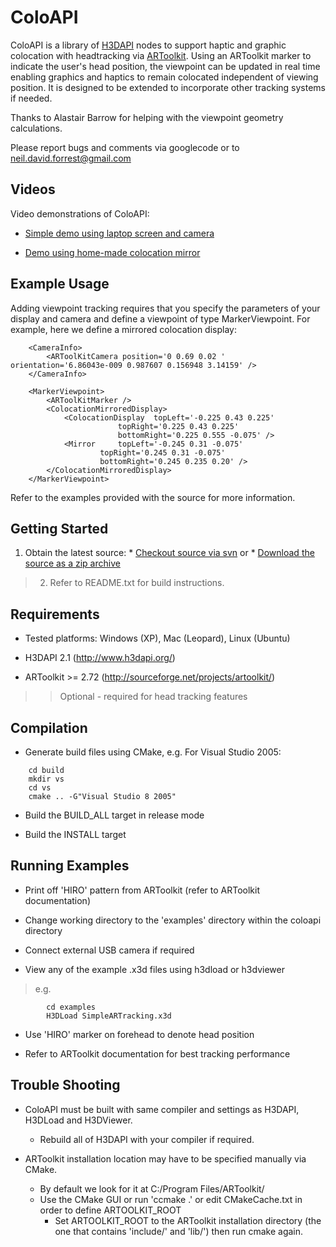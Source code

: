 # ColoAPI #

ColoAPI is a library of [H3DAPI](http://www.h3dapi.org/) nodes to support haptic and graphic colocation with headtracking via [ARToolkit](http://sourceforge.net/projects/artoolkit/). Using an ARToolkit marker to indicate the user's head position, the viewpoint can be updated in real time enabling graphics and haptics to remain colocated independent of viewing position. It is designed to be extended to incorporate other tracking systems if needed.

Thanks to Alastair Barrow for helping with the viewpoint geometry calculations.

Please report bugs and comments via googlecode or to neil.david.forrest@gmail.com

## Videos ##

Video demonstrations of ColoAPI:

  * [Simple demo using laptop screen and camera](http://www.youtube.com/watch?v=Gnkhet_wwiw)

  * [Demo using home-made colocation mirror](http://www.youtube.com/watch?v=0RVnBqCGm3M)

## Example Usage ##

Adding viewpoint tracking requires that you specify the parameters of your display and camera and define a viewpoint of type MarkerViewpoint. For example, here we define a mirrored colocation display:

```
	<CameraInfo>
		<ARToolKitCamera position='0 0.69 0.02 ' orientation='6.86043e-009 0.987607 0.156948 3.14159' />
	</CameraInfo>

	<MarkerViewpoint>
		<ARToolKitMarker />
		<ColocationMirroredDisplay>
			<ColocationDisplay 	topLeft='-0.225 0.43 0.225'
				 		topRight='0.225 0.43 0.225'
				 		bottomRight='0.225 0.555 -0.075' />
			<Mirror 	topLeft='-0.245 0.31 -0.075' 
				 	topRight='0.245 0.31 -0.075'
				 	bottomRight='0.245 0.235 0.20' />
		</ColocationMirroredDisplay>
	</MarkerViewpoint>
```

Refer to the examples provided with the source for more information.

## Getting Started ##

  1. Obtain the latest source:
    * [Checkout source via svn](http://code.google.com/p/coloapi/source/checkout) or
    * [Download the source as a zip archive](http://coloapi.googlecode.com/files/coloapi-source-0.1.0.zip)

> 2. Refer to README.txt for build instructions.

## Requirements ##

  * Tested platforms: Windows (XP), Mac (Leopard), Linux (Ubuntu)

  * H3DAPI 2.1 (http://www.h3dapi.org/)

  * ARToolkit >= 2.72 (http://sourceforge.net/projects/artoolkit/)
> > Optional - required for head tracking features

## Compilation ##

  * Generate build files using CMake, e.g. For Visual Studio 2005:
```
	cd build
	mkdir vs
	cd vs
	cmake .. -G"Visual Studio 8 2005"
```

  * Build the BUILD\_ALL target in release mode

  * Build the INSTALL target


## Running Examples ##

  * Print off 'HIRO' pattern from ARToolkit (refer to ARToolkit documentation)

  * Change working directory to the 'examples' directory within the coloapi directory

  * Connect external USB camera if required

  * View any of the example .x3d files using h3dload or h3dviewer


> e.g.
```
		cd examples
		H3DLoad SimpleARTracking.x3d
```

  * Use 'HIRO' marker on forehead to denote head position

  * Refer to ARToolkit documentation for best tracking performance


## Trouble Shooting ##

  * ColoAPI must be built with same compiler and settings as H3DAPI, H3DLoad and H3DViewer.
    * Rebuild all of H3DAPI with your compiler if required.

  * ARToolkit installation location may have to be specified manually via CMake.
    * By default we look for it at C:/Program Files/ARToolkit/
    * Use the CMake GUI or run 'ccmake .' or edit CMakeCache.txt in order to define ARTOOLKIT\_ROOT
      * Set ARTOOLKIT\_ROOT to the ARToolkit installation directory (the one that contains 'include/' and 'lib/') then run cmake again.